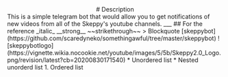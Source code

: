 <center># Description</center>
This is a simple telegram bot that would allow you to get notifications of new videos from all of the Skeppy's youtube channels.
___
## For the reference
_italic_
__strong__
~~strikethrough~~
> Blockquote
[skeppybot](https://github.com/scaredyneko/somethingawful/tree/master/skeppybot)
![skeppybotlogo](https://vignette.wikia.nocookie.net/youtube/images/5/5b/Skeppy2.0_Logo.png/revision/latest?cb=20200830171540)
* Unordered list 
    * Nested unorderd list
1. Ordered list